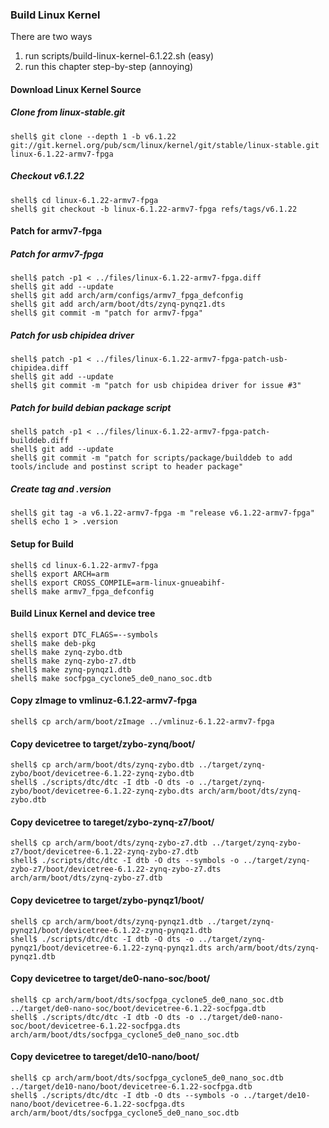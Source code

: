 ### Build Linux Kernel

There are two ways

1. run scripts/build-linux-kernel-6.1.22.sh (easy)
2. run this chapter step-by-step (annoying)

#### Download Linux Kernel Source

##### Clone from linux-stable.git

```console
shell$ git clone --depth 1 -b v6.1.22 git://git.kernel.org/pub/scm/linux/kernel/git/stable/linux-stable.git linux-6.1.22-armv7-fpga
```

##### Checkout v6.1.22

```console
shell$ cd linux-6.1.22-armv7-fpga
shell$ git checkout -b linux-6.1.22-armv7-fpga refs/tags/v6.1.22
```

#### Patch for armv7-fpga

##### Patch for armv7-fpga

```console
shell$ patch -p1 < ../files/linux-6.1.22-armv7-fpga.diff
shell$ git add --update
shell$ git add arch/arm/configs/armv7_fpga_defconfig
shell$ git add arch/arm/boot/dts/zynq-pynqz1.dts
shell$ git commit -m "patch for armv7-fpga"
```

##### Patch for usb chipidea driver

```console
shell$ patch -p1 < ../files/linux-6.1.22-armv7-fpga-patch-usb-chipidea.diff
shell$ git add --update
shell$ git commit -m "patch for usb chipidea driver for issue #3"
```

##### Patch for build debian package script

```console
shell$ patch -p1 < ../files/linux-6.1.22-armv7-fpga-patch-builddeb.diff
shell$ git add --update
shell$ git commit -m "patch for scripts/package/builddeb to add tools/include and postinst script to header package"
```

##### Create tag and .version

```console
shell$ git tag -a v6.1.22-armv7-fpga -m "release v6.1.22-armv7-fpga"
shell$ echo 1 > .version
```

#### Setup for Build 

````console
shell$ cd linux-6.1.22-armv7-fpga
shell$ export ARCH=arm
shell$ export CROSS_COMPILE=arm-linux-gnueabihf-
shell$ make armv7_fpga_defconfig
````

#### Build Linux Kernel and device tree

````console
shell$ export DTC_FLAGS=--symbols
shell$ make deb-pkg
shell$ make zynq-zybo.dtb
shell$ make zynq-zybo-z7.dtb
shell$ make zynq-pynqz1.dtb
shell$ make socfpga_cyclone5_de0_nano_soc.dtb
````

#### Copy zImage to vmlinuz-6.1.22-armv7-fpga

```console
shell$ cp arch/arm/boot/zImage ../vmlinuz-6.1.22-armv7-fpga
```

#### Copy devicetree to target/zybo-zynq/boot/

```console
shell$ cp arch/arm/boot/dts/zynq-zybo.dtb ../target/zynq-zybo/boot/devicetree-6.1.22-zynq-zybo.dtb
shell$ ./scripts/dtc/dtc -I dtb -O dts -o ../target/zynq-zybo/boot/devicetree-6.1.22-zynq-zybo.dts arch/arm/boot/dts/zynq-zybo.dtb
```

#### Copy devicetree to tareget/zybo-zynq-z7/boot/

```console
shell$ cp arch/arm/boot/dts/zynq-zybo-z7.dtb ../target/zynq-zybo-z7/boot/devicetree-6.1.22-zynq-zybo-z7.dtb
shell$ ./scripts/dtc/dtc -I dtb -O dts --symbols -o ../target/zynq-zybo-z7/boot/devicetree-6.1.22-zynq-zybo-z7.dts arch/arm/boot/dts/zynq-zybo-z7.dtb
```


#### Copy devicetree to target/zybo-pynqz1/boot/

```console
shell$ cp arch/arm/boot/dts/zynq-pynqz1.dtb ../target/zynq-pynqz1/boot/devicetree-6.1.22-zynq-pynqz1.dtb
shell$ ./scripts/dtc/dtc -I dtb -O dts -o ../target/zynq-pynqz1/boot/devicetree-6.1.22-zynq-pynqz1.dts arch/arm/boot/dts/zynq-pynqz1.dtb
```

#### Copy devicetree to target/de0-nano-soc/boot/

```console
shell$ cp arch/arm/boot/dts/socfpga_cyclone5_de0_nano_soc.dtb ../target/de0-nano-soc/boot/devicetree-6.1.22-socfpga.dtb
shell$ ./scripts/dtc/dtc -I dtb -O dts -o ../target/de0-nano-soc/boot/devicetree-6.1.22-socfpga.dts arch/arm/boot/dts/socfpga_cyclone5_de0_nano_soc.dtb
```

#### Copy devicetree to tareget/de10-nano/boot/

```console
shell$ cp arch/arm/boot/dts/socfpga_cyclone5_de0_nano_soc.dtb ../target/de10-nano/boot/devicetree-6.1.22-socfpga.dtb
shell$ ./scripts/dtc/dtc -I dtb -O dts --symbols -o ../target/de10-nano/boot/devicetree-6.1.22-socfpga.dts arch/arm/boot/dts/socfpga_cyclone5_de0_nano_soc.dtb
```



